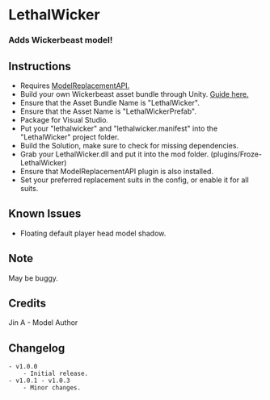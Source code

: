 # LethalWicker
### Adds Wickerbeast model!

## Instructions
- Requires [ModelReplacementAPI.](https://github.com/BunyaPineTree/LethalCompany_ModelReplacementAPI)
- Build your own Wickerbeast asset bundle through Unity. [Guide here.](https://github.com/BunyaPineTree/LethalCompany_ModelReplacementAPI/wiki/Using-the-Unity-Workflow)
- Ensure that the Asset Bundle Name is "LethalWicker".
- Ensure that the Asset Name is "LethalWickerPrefab".
- Package for Visual Studio.
- Put your "lethalwicker" and "lethalwicker.manifest" into the "LethalWicker" project folder.
- Build the Solution, make sure to check for missing dependencies.
- Grab your LethalWicker.dll and put it into the mod folder. (plugins/Froze-LethalWicker)
- Ensure that ModelReplacementAPI plugin is also installed.
- Set your preferred replacement suits in the config, or enable it for all suits.

## Known Issues
- Floating default player head model shadow.

## Note
May be buggy.

## Credits
Jin A - Model Author

## Changelog
	- v1.0.0
		- Initial release.
	- v1.0.1 - v1.0.3
		- Minor changes.
